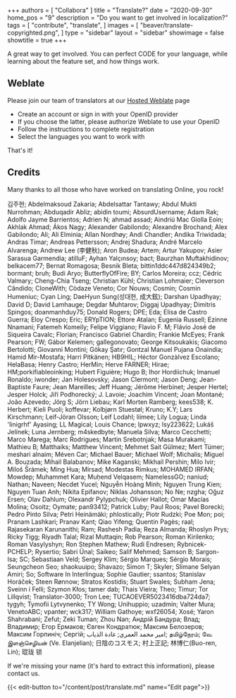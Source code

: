 +++
authors = [
    "Collabora"
]
title = "Translate?"
date = "2020-09-30"
home_pos = "9"
description = "Do you want to get involved in localization?"
tags = [
    "contribute",
    "translate",
]
images = [
    "beaver/translate-copyrighted.png",
]
type = "sidebar"
layout = "sidebar"
showimage = false
showtitle = true
+++

A great way to get involved. You can perfect CODE for your language, while learning about the feature set, and how things work.
<!--more-->
## Weblate
Please join our team of translators at our [Hosted Weblate](https://hosted.weblate.org/projects/collabora-online/) page
* Create an account or sign in with your OpenID provider
* If you choose the latter, please authorize Weblate to use your OpenID
* Follow the instructions to complete registration
* Select the languages you want to work with

That's it!

## Credits

Many thanks to all those who have worked on translating Online, you rock!

김주현; Abdelmaksoud Zakaria; Abdelsattar Tantawy; Abdul Mukti Nurrohman; Abduqadir Abliz; abidin toumi; AbsurdUsername; Adam Rak; Adolfo Jayme Barrientos; Adrien N; ahmad assad; Aindriú Mac Giolla Eoin; Akhlak Ahmad; Ákos Nagy; Alexander Gabilondo; Alexandre Brochand; Alex Gabilondo; Ali; Ali Elminia; Allan Nordhøy; Andi Chandler; Andika Triwidada; Andras Timar; Andreas Pettersson; Andrej Shadura; André Marcelo Alvarenga; Andrew Lee (李健秋); Aron Budea; Artem; Artur Yakupov; Asier Sarasua Garmendia; atilluF; Ayhan Yalçınsoy; bact; Baurzhan Muftakhidinov; belkacem77; Bernat Romagosa; Besnik Bleta; bittin1ddc447d824349b2; bormant; bruh; Budi Aryo; ButterflyOfFire; BY; Carlos Moreira; ccz; Cédric Valmary; Cheng-Chia Tseng; Christian Kühl; Christian Lohmaier; Cleverson Cândido; CloneWith; Còdaze Veneto; Cor Nouws; Cosmin; Cosmin Humeniuc; Cyan Ling; DaeHyun Sung(성대현, 成大鉉); Darshan Upadhyay; David D; David Lamhauge; Degdar Muhtarov; Diggaj Upadhyay; Dimitris Spingos; doanmanhduy75; Donald Rogers; DPE; Eda; Elisa de Castro Guerra; Eloy Crespo; Eric; ERYpTION; Ettore Atalan; Eugenia Russell; Ezinne Nnamani; Fatemeh Komeily; Felipe Viggiano; Flavio F. M; Flávio José de Siqueira Cavalc; Florian; Francisco Gabriel Chardin; Frankie McEyes; Frank Pearson; FW; Gábor Kelemen; gallegonovato; George Kitsoukakis; Giacomo Bertolotti; Giovanni Montini; Gökay Şatır; Gontzal Manuel Pujana Onaindia; Hamid Mir-Mostafa; Harri Pitkänen; HB9HIL; Héctor Gonzàlvez Escolano; HelaBasa; Henry Castro; HerMin; Herve FARNER; Hirae; HM;porkifiableoinking; Hubert Figuière; Hugo B; Ihor Hordiichuk; Imanuel Ronaldo; iwonder; Jan Holesovsky; Jason Clermont; Jason Deng; Jean-Baptiste Faure; Jean Mareilles; Jeff Huang; Jérôme Herbinet; Jesper Hertel; Jesper Holck; Jiří Podhorecký; J. Lavoie; Joachim Vincent; Joan Montané; João Azevedo; Jörg S; Jörn Liebau; Karl Morten Ramberg; kees538; K. Herbert; Kieli Puoli; koffevar; Kolbjørn Stuestøl; Kruno; K.Y; Lars Kirschmann; Leif-Jöran Olsson; Leif Lodahl; liimee; Lily Logua; Linda 'linigrhf' Ayasing; LL Magical; Louis Chance; lpwxyz; lsy223622; Lukáš Jelínek; Luna Jernberg; m4skedbyte; Manuela Silva; Marco Cecchetti; Marco Marega; Marc Rodrigues; Martin Srebotnjak; Masa Murakami; Mathieu B; Matthaiks; Matthew Vincent; Mehmet Sait Gülmez; Mert Tümer; meshari alnaim; Méven Car; Michael Bauer; Michael Wolf; Michalis; Miguel A. Bouzada; Mihail Balabanov; Mike Kaganski; Mikhail Pershin; Milo Ivir; Miloš Šrámek; Ming Hua; Mirsad; Modestas Rimkus; MOHAMED IRFAN; Mowdep; Muhammet Kara; Muḥend Velqasem; NamelessGO; naniud; Nathan; Naveen; Necdet Yucel; Nguyễn Hoàng Minh; Nguyen Trung Kien; Nguyen Tuan Anh; Nikita Epifanov; Niklas Johansson; No Ne; nzgha; Oğuz Ersen; Olav Dahlum; Olexandr Pylypchuk; Olivier Hallot; Omar Macías Molina; Osoitz; Oymate; pan93412; Patrick Luby; Paul Roos; Pavel Borecki; Pedro Pinto Silva; Petri Heinämäki; phlostically; Piotr Rudzki; Poe Mon; poi; Pranam Lashkari; Pranav Kant; Qiao Yifeng; Quentin Pagès; raal; Rajasekaran Karunanithi; Ram; Rashesh Padia; Reza Almanda; Rhoslyn Prys; Ricky Tigg; Riyadh Talal; Rizal Muttaqin; Rob Pearson; Roman Kirilenko; Roman Vasylyshyn; Ron Stephen Mathew; Rudi Endresen; Rybnicek-PCHELP; Rysertio; Sabri Ünal; Saikeo; Salif Mehmed; Samson B; Sargon-Isa; SC; Sebastiaan Veld; Sergey Klim; Sérgio Marques; Sérgio Morais; Seungcheon Seo; shaokuuipo; Shavazo; Simon T; Skyler; Slimane Selyan Amiri; So; Software In Interlingua; Sophie Gautier; ssantos; Stanislav Horáček; Steen Rønnow; Stratos Kostidis; Stuart Swales; Subham Jena; Sveinn í Felli; Szymon Kłos; tamer dab; Thais Vieira; Theo; Timur; Tor Lillqvist; Translator-3000; Tron Lee; TUCAOEVER5023416dba724da7; tygyh; Tymofii Lytvynenko; TY Wong; Unihuppio; uzadmin; Valter Mura; VenetoABC; vpanter; wck317; William Gathoye; wxf26054; Xosé; Yaron Shahrabani; Zefut; Zeki Tuman; Zhou Nan; Андрій Бандура; Влад; Владимир; Егор Ермаков; Євген Кондратюк; Максим Белозеров; Максим Горпиніч; Сергій; امير محمد العمري; غادة الذياب; தமிழ்நேரம்; வே. இளஞ்செழியன் (Ve. Elanjelian); 日陰のコスモス; 村上正記; 林博仁(Buo-ren, Lin); 琨珑 锁







If we're missing your name (it's hard to extract this information), please contact us.

{{< edit-button to="/content/post/translate.md" name="Edit page">}}
